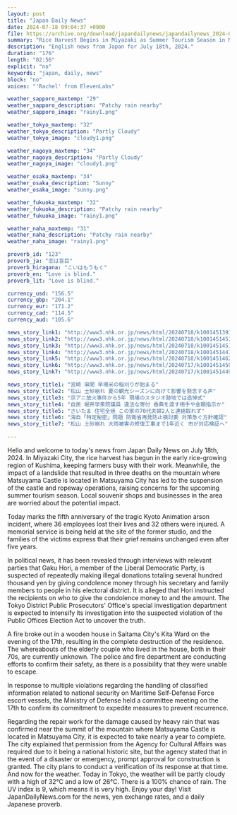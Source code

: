```yaml
---
layout: post
title: "Japan Daily News"
date: 2024-07-18 09:04:37 +0900
file: https://archive.org/download/japandailynews/japandailynews_2024-07-18.mp3
summary: "Rice Harvest Begins in Miyazaki as Summer Tourism Season in Matsuyama Faces Concerns, & more…"
description: "English news from Japan for July 18th, 2024."
duration: "176"
length: "02:56"
explicit: "no"
keywords: "japan, daily, news"
block: "no"
voices: "'Rachel' from ElevenLabs"

weather_sapporo_maxtemp: "29"
weather_sapporo_description: "Patchy rain nearby"
weather_sapporo_image: "rainy1.png"

weather_tokyo_maxtemp: "32"
weather_tokyo_description: "Partly Cloudy"
weather_tokyo_image: "cloudy1.png"

weather_nagoya_maxtemp: "34"
weather_nagoya_description: "Partly Cloudy"
weather_nagoya_image: "cloudy1.png"

weather_osaka_maxtemp: "34"
weather_osaka_description: "Sunny"
weather_osaka_image: "sunny.png"

weather_fukuoka_maxtemp: "32"
weather_fukuoka_description: "Patchy rain nearby"
weather_fukuoka_image: "rainy1.png"

weather_naha_maxtemp: "31"
weather_naha_description: "Patchy rain nearby"
weather_naha_image: "rainy1.png"

proverb_id: "123"
proverb_ja: "恋は盲目"
proverb_hiragana: "こいはもうもく"
proverb_en: "Love is blind."
proverb_lit: "Love is blind."

currency_usd: "156.5"
currency_gbp: "204.1"
currency_eur: "171.2"
currency_cad: "114.5"
currency_aud: "105.6"

news_story_link1: "http://www3.nhk.or.jp/news/html/20240718/k10014513931000.html"
news_story_link2: "http://www3.nhk.or.jp/news/html/20240718/k10014514531000.html"
news_story_link3: "http://www3.nhk.or.jp/news/html/20240718/k10014514511000.html"
news_story_link4: "http://www3.nhk.or.jp/news/html/20240718/k10014514411000.html"
news_story_link5: "http://www3.nhk.or.jp/news/html/20240718/k10014514621000.html"
news_story_link6: "http://www3.nhk.or.jp/news/html/20240717/k10014514501000.html"
news_story_link7: "http://www3.nhk.or.jp/news/html/20240717/k10014514491000.html"

news_story_title1: "宮崎 串間 早場米の稲刈りが始まる"
news_story_title2: "松山 土砂崩れ 夏の観光シーズンに向けて影響を懸念する声"
news_story_title3: "京アニ放火事件から5年 現場のスタジオ跡地では追悼式"
news_story_title4: "自民 堀井学衆院議員 違法な寄付 香典を渡す相手や金額指示か"
news_story_title5: "さいたま 住宅全焼 この家の70代夫婦2人と連絡取れず"
news_story_title6: "海自「特定秘密」問題 防衛省再発防止検討委 対策急ぐ方針確認"
news_story_title7: "松山 土砂崩れ 大雨被害の修復工事まで1年近く 市が対応検証へ"

---
```


Hello and welcome to today's news from Japan Daily News on July 18th, 2024. In Miyazaki City, the rice harvest has begun in the early rice-growing region of Kushima, keeping farmers busy with their work. Meanwhile, the impact of a landslide that resulted in three deaths on the mountain where Matsuyama Castle is located in Matsuyama City has led to the suspension of the castle and ropeway operations, raising concerns for the upcoming summer tourism season. Local souvenir shops and businesses in the area are worried about the potential impact.

Today marks the fifth anniversary of the tragic Kyoto Animation arson incident, where 36 employees lost their lives and 32 others were injured. A memorial service is being held at the site of the former studio, and the families of the victims express that their grief remains unchanged even after five years.

In political news, it has been revealed through interviews with relevant parties that Gaku Hori, a member of the Liberal Democratic Party, is suspected of repeatedly making illegal donations totaling several hundred thousand yen by giving condolence money through his secretary and family members to people in his electoral district. It is alleged that Hori instructed the recipients on who to give the condolence money to and the amount. The Tokyo District Public Prosecutors' Office's special investigation department is expected to intensify its investigation into the suspected violation of the Public Offices Election Act to uncover the truth.

A fire broke out in a wooden house in Saitama City's Kita Ward on the evening of the 17th, resulting in the complete destruction of the residence. The whereabouts of the elderly couple who lived in the house, both in their 70s, are currently unknown. The police and fire department are conducting efforts to confirm their safety, as there is a possibility that they were unable to escape.

In response to multiple violations regarding the handling of classified information related to national security on Maritime Self-Defense Force escort vessels, the Ministry of Defense held a committee meeting on the 17th to confirm its commitment to expedite measures to prevent recurrence.

Regarding the repair work for the damage caused by heavy rain that was confirmed near the summit of the mountain where Matsuyama Castle is located in Matsuyama City, it is expected to take nearly a year to complete. The city explained that permission from the Agency for Cultural Affairs was required due to it being a national historic site, but the agency stated that in the event of a disaster or emergency, prompt approval for construction is granted. The city plans to conduct a verification of its response at that time. And now for the weather. Today in Tokyo, the weather will be partly cloudy with a high of 32°C and a low of 26°C. There is a 100% chance of rain. The UV index is 9, which means it is very high. Enjoy your day!  Visit JapanDailyNews.com for the news, yen exchange rates, and a daily Japanese proverb.
